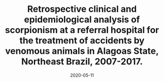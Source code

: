 ---
title: "Retrospective clinical and epidemiological analysis of scorpionism at a referral hospital for the treatment of accidents by venomous animals in Alagoas State, Northeast Brazil, 2007-2017."
collection: publications
permalink: /publication/2021-11-24-retrospective
excerpt: ''
date: 2020-05-11
venue: "Revista do Instituto de Medicina Tropical de São Paulo"
paperurl: 'https://doi.org/10.1590/S1678-9946202062026'
citation: "Taniele-Silva, Jamile, et al. Retrospective clinical and epidemiological analysis of scorpionism at a referral hospital for the treatment of accidents by venomous animals in Alagoas State, Northeast Brazil, 2007-2017. Revista do Instituto de Medicina Tropical de São Paulo 62 (2020)."
---